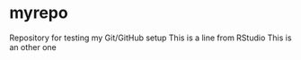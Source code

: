 # myrepo
Repository for testing my Git/GitHub setup
This is a line from RStudio
This is an other one